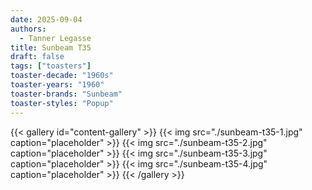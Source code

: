 ```yaml
---
date: 2025-09-04
authors:
  - Tanner Legasse
title: Sunbeam T35
draft: false
tags: ["toasters"]
toaster-decade: "1960s"
toaster-years: "1960"
toaster-brands: "Sunbeam"
toaster-styles: "Popup"
---
```

{{< gallery id="content-gallery" >}}
  {{< img src="./sunbeam-t35-1.jpg" caption="placeholder" >}}
  {{< img src="./sunbeam-t35-2.jpg" caption="placeholder" >}}
  {{< img src="./sunbeam-t35-3.jpg" caption="placeholder" >}}
  {{< img src="./sunbeam-t35-4.jpg" caption="placeholder" >}}
{{< /gallery >}}
